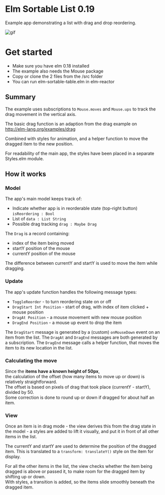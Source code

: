 # **Elm Sortable List 0.19**

Example app demonstrating a list with
drag and drop reordering.

![gif](/img/looping.gif)


# Get started
- Make sure you have elm 0.18 installed
- The example also needs the Mouse package
- Copy or clone the 2 files from the /src folder
- You can run elm-sortable-table.elm in elm-reactor


## Summary
The example uses subscriptions to `Mouse.moves` and `Mouse.ups`
to track the drag movement in the vertical axis.

The basic drag function is an adaption from the drag example on  
http://elm-lang.org/examples/drag

Combined with styles for animation,
and a helper function to move the dragged item to the new position.

For readability of the main app, the styles have been placed in 
a separate Styles.elm module. 
  

## How it works

### Model
The app's main model keeps track of:
- Indicate whether app is in reorderable state (top-right button) `isReordering : Bool`
- List of `data : List String`
- Possible drag tracking `drag : Maybe Drag`

The `Drag` is a record containing:
- index of the item being moved
- startY position of the mouse
- currentY position of the mouse  

The difference between currentY and startY is used to move the item while dragging.


### Update
The app's update function handles the following message types:
- `ToggleReorder` - to turn reordering state on or off
- `DragStart Int Position` - start of drag, with index of item clicked + mouse position
- `DragAt Position` - a mouse movement with new mouse position
- `DragEnd Position` - a mouse up event to drop the item

The `DragStart` message is generated by a (custom) `onMouseDown` event on an item from the list.
The `DragAt` and `DragEnd` messages are both generated by a subscription.
The `DragEnd` message calls a helper function, that moves the item to its new location in the list.


### Calculating the move
Since the **items have a known height of 50px**,  
the calculation of the offset (how many items to move up or down) 
is relatively straightforward.  
The offset is based on pixels of drag that took place (currentY - startY), divided by 50.  
Some correction is done to round up or down if dragged for about half an item.


### View
Once an item is in drag mode - the view derives this from the drag state in the model - 
a styles are added to lift it visually, and put it in front of all other items in the list.

The currentY and startY are used to determine the position of the dragged item.
This is translated to a `transform: translateY()` style on the item for display.

For all the other items in the list, the view checks whether the item being dragged is 
above or passed it, to make room for the dragged item by shifting up or down.  
With styles, a transition is added, so the items slide smoothly beneath the dragged item.

